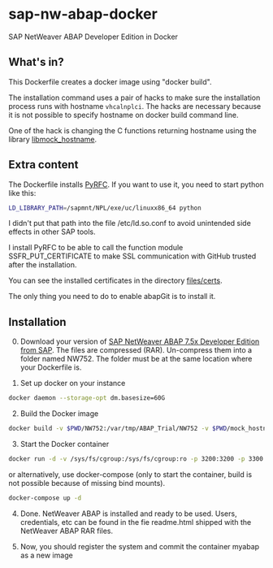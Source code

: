 # sap-nw-abap-docker
SAP NetWeaver ABAP Developer Edition in Docker

## What's in?

This Dockerfile creates a docker image using "docker build".

The installation command uses a pair of hacks to make sure the installation
process runs with hostname `vhcalnplci`. The hacks are necessary because it is
not possible to specify hostname on docker build command line.

One of the hack is changing the C functions returning hostname using
the library [libmock_hostname](https://github.com/jfilak/snippets/tree/master/mock_hostname).


## Extra content

The Dockerfile installs [PyRFC](https://github.com/SAP/PyRFC). If you want to use it, you need to
start python like this:
```bash
LD_LIBRARY_PATH=/sapmnt/NPL/exe/uc/linuxx86_64 python
```

I didn't put that path into the file /etc/ld.so.conf to avoid unintended side
effects in other SAP tools.

I install PyRFC to be able to call the function module SSFR_PUT_CERTIFICATE
to make SSL communication with GitHub trusted after the installation.

You can see the installed certificates in the directory [files/certs](files/certs/).

The only thing you need to do to enable abapGit is to install it.

## Installation

0. Download your version of [SAP NetWeaver ABAP 7.5x Developer Edition from SAP](https://tools.hana.ondemand.com/#abap). The files are compressed (RAR). Un-compress them into a folder named NW752. The folder must be at the same location where your Dockerfile is.

1. Set up docker on your instance

```sh
docker daemon --storage-opt dm.basesize=60G
```

2. Build the Docker image

```sh
docker build -v $PWD/NW752:/var/tmp/ABAP_Trial/NW752 -v $PWD/mock_hostname/ld.so.preload:/etc/ld.so.preload -v $PWD/mock_hostname/libmockhostname.so:/usr/local/lib64/libmockhostname.so -t abaptrial:752 .
```

3. Start the Docker container

```sh
docker run -d -v /sys/fs/cgroup:/sys/fs/cgroup:ro -p 3200:3200 -p 3300:3300 -p 8000:8000 -p 44300:44300 -h vhcalnplci --name testdrive abaptrial:752
```

or alternatively, use docker-compose (only to start the container, build is not
possible because of missing bind mounts).

```sh
docker-compose up -d
```

4. Done. NetWeaver ABAP is installed and ready to be used. Users, credentials, etc can be found in the fie readme.html shipped with the NetWeaver ABAP RAR files.

5. Now, you should register the system and commit the container myabap as a new image
